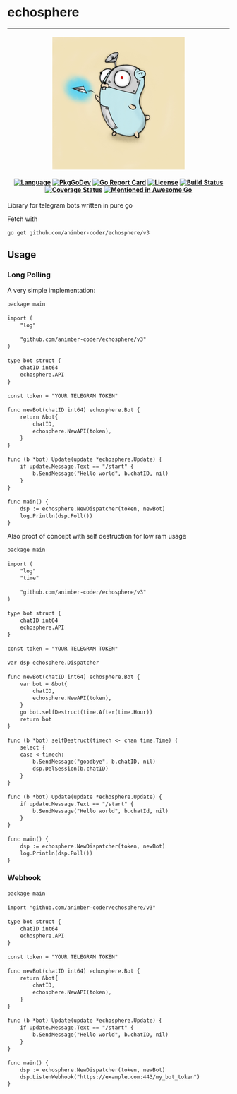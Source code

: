 # echosphere 

| <br/><img src="assets/logo.jpg" alt="logo" width="300"><br/><br/> [![Language](https://img.shields.io/badge/Language-Go-blue.svg)](https://golang.org/) [![PkgGoDev](https://pkg.go.dev/badge/github.com/animber-coder/echosphere/v3)](https://pkg.go.dev/github.com/animber-coder/echosphere/v3) [![Go Report Card](https://goreportcard.com/badge/github.com/animber-coder/echosphere)](https://goreportcard.com/report/github.com/animber-coder/echosphere) [![License](http://img.shields.io/badge/license-LGPL3.0-orange.svg?style=flat)](https://github.com/animber-coder/echosphere/blob/master/LICENSE) [![Build Status](https://travis-ci.com/animber-coder/echosphere.svg?branch=master)](https://travis-ci.com/animber-coder/echosphere) [![Coverage Status](https://coveralls.io/repos/github/animber-coder/echosphere/badge.svg?branch=master)](https://coveralls.io/github/animber-coder/echosphere?branch=master) [![Mentioned in Awesome Go](https://awesome.re/mentioned-badge.svg)](https://github.com/avelino/awesome-go) |
| :------: |

Library for telegram bots written in pure go

Fetch with

```bash
go get github.com/animber-coder/echosphere/v3
```

## Usage

### Long Polling

A very simple implementation:

```golang
package main

import (
    "log"

    "github.com/animber-coder/echosphere/v3"
)

type bot struct {
    chatID int64
    echosphere.API
}

const token = "YOUR TELEGRAM TOKEN"

func newBot(chatID int64) echosphere.Bot {
    return &bot{
        chatID,
        echosphere.NewAPI(token),
    }
}

func (b *bot) Update(update *echosphere.Update) {
    if update.Message.Text == "/start" {
        b.SendMessage("Hello world", b.chatID, nil)
    }
}

func main() {
    dsp := echosphere.NewDispatcher(token, newBot)
    log.Println(dsp.Poll())
}
```


Also proof of concept with self destruction for low ram usage

```golang
package main

import (
    "log"
    "time"

    "github.com/animber-coder/echosphere/v3"
)

type bot struct {
    chatID int64
    echosphere.API
}

const token = "YOUR TELEGRAM TOKEN"

var dsp echosphere.Dispatcher

func newBot(chatID int64) echosphere.Bot {
    var bot = &bot{
        chatID,
        echosphere.NewAPI(token),
    }
    go bot.selfDestruct(time.After(time.Hour))
    return bot
}

func (b *bot) selfDestruct(timech <- chan time.Time) {
    select {
    case <-timech:
        b.SendMessage("goodbye", b.chatID, nil)
        dsp.DelSession(b.chatID)
    }
}

func (b *bot) Update(update *echosphere.Update) {
    if update.Message.Text == "/start" {
        b.SendMessage("Hello world", b.chatId, nil)
    }
}

func main() {
    dsp := echosphere.NewDispatcher(token, newBot)
    log.Println(dsp.Poll())
}
```

### Webhook

```golang
package main

import "github.com/animber-coder/echosphere/v3"

type bot struct {
	chatID int64
	echosphere.API
}

const token = "YOUR TELEGRAM TOKEN"

func newBot(chatID int64) echosphere.Bot {
	return &bot{
		chatID,
		echosphere.NewAPI(token),
	}
}

func (b *bot) Update(update *echosphere.Update) {
	if update.Message.Text == "/start" {
		b.SendMessage("Hello world", b.chatID, nil)
	}
}

func main() {
	dsp := echosphere.NewDispatcher(token, newBot)
	dsp.ListenWebhook("https://example.com:443/my_bot_token")
}
```
